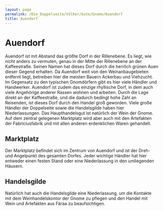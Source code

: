 ```yaml
---
layout: page
permalink: /Die_Doppelseite/Völker/Gute/Gnome/Auendorf
title: Auendorf
---
```


# Auendorf

Auendorf ist mit Abstand das größte Dorf in der Rillenebene. Es liegt, wie nicht anders zu vermuten, genau in der Mitte der Rillenebene an der Kaffeestraße. Seinen Namen hat dieses Dorf durch die herrlich grünen Auen dieser Gegend erhalten. Da Auendorf weit von den Weinanbaugebieten entfernt liegt, betreiben hier die meisten Bauern Ackerbau und Viehzucht. Im Gegensatz zu den typischen Gnomdörfern gibt es hier viele Händler und Handwerker. Auendorf ist zudem das einzige rhyllische Dorf, in dem auch viele Angehörige anderer Rassen wohnen und arbeiten. Durch die Lage direkt an der Kaffeestraße, und die dadurch bedingt hohe Zahl an Reisenden, ist dieses Dorf durch den Handel groß geworden. Viele große Händler der Doppelseite sowie die Handelsgilde haben hier Niederlassungen. Das Haupthandelsgut ist natürlich der Wein der Gnome. Auf dem zentral gelegenen Marktplatz wird aber auch mit den Artefakten der Fabriciusfabrik und mit allen anderen erdenklichen Waren gehandelt.

## Marktplatz

Der Marktplatz befindet sich im Zentrum von Auendorf und ist der Dreh- und Angelpunkt des gesamten Dorfes. Jeder wichtige Händler hat hier entweder einen festen Stand oder eine Niederlassung in den umliegenden Häusern.

## Handelsgilde

Natürlich hat auch die Handelsgilde eine Niederlassung, um die Kontakte mit dem Weinhandelskontor der Gnome zu pflegen und den Handel mit Wein und Artefakten aus Färaa zu beaufsichtigen.

